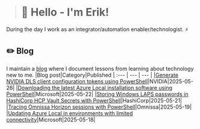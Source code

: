 > # 👾 Hello - I'm Erik!
During the day I work as an integrator/automation enabler/technologist. ⚡
## ✏️ Blog
I maintain a [blog](https://blog.graa.dev) where I document lessons from learning about technology new to me.
|Blog post|Category|Published
| :--- | --- | --- |
|[Generate NVIDIA DLS client configuration tokens using PowerShell](https://blog.graa.dev/PowerShell-NVIDIADLS)|NVIDIA|2025-05-26|
|[Downloading the latest Azure Local installation software using PowerShell](https://blog.graa.dev/AzureLocal-SoftwarePowerShell)|Microsoft|2025-05-22|
|[Storing Windows LAPS passwords in HashiCorp HCP Vault Secrets with PowerShell](https://blog.graa.dev/Vault-LAPS)|HashiCorp|2025-05-21|
|[Tracing Omnissa Horizon sessions with PowerShell](https://blog.graa.dev/Omnissa-HorizonSessionTracingPowerShell)|Omnissa|2025-05-19|
|[Updating Azure Local in environments with limited connectivity](https://blog.graa.dev/AzureLocal-LimitedConnectivity)|Microsoft|2025-05-18|
